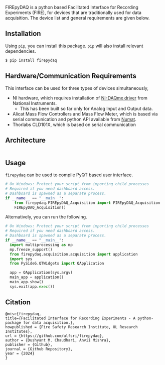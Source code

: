 FIREpyDAQ is a python based Facilitated Interface for Recording Experiments (FIRE), for devices that are traditionally used for data acquisition. The device list and general requirements are given below.

## Installation

Using `pip`, you can install this package. `pip` will also install relevant dependencies.

```bash
$ pip install firepydaq
```
## Hardware/Communication Requirements

This interface can be used for three types of devices simultaneously,

- NI hardware, which requires installation of <a href="https://www.ni.com/en/support/downloads/drivers/download.ni-daq-mx.html#532710" target="_blank">NI-DAQmx driver</a> from National Instruments.
  - This has been built so far only for Analog Input and Output data.
- Alicat Mass Flow Controllers and Mass Flow Meter, which is based via serial communication and python API available from <a href="https://github.com/numat/alicat" target="_blank">Numat</a>.
- Thorlabs CLD101X, which is based on serial communication


## Architecture

```{image} assets/FIREpyDAQArchitecture.svg
```
## Usage

`firepydaq` can be used to compile PyQT based user interface.

```python
# On Windows: Protect your script from importing child processes
# Required if you need dashboard access.
# Dashboard is spawned as a separate process. 
if __name__ == "__main__":
    from firepydaq.FIREpyDAQ_Acquisition import FIREpyDAQ_Acquisition
    FIREpyDAQ_Acquisition()

```

Alternatively, you can run the following.
 
```python
# On Windows: Protect your script from importing child processes 
# Required if you need dashboard access.
# Dashboard is spawned as a separate process. 
if __name__ == "__main__":
  import multiprocessing as mp
  mp.freeze_support()
  from firepydaq.acquisition.acquisition import application
  import sys
  from PySide6.QTWidgets import QApplication

  app = QApplication(sys.argv)
  main_app = application()
  main_app.show()
  sys.exit(app.exec())
```

## Citation

```
@misc{firepydaq,
title={Facilitated Interface for Recording Experiments - A python-package for data acquisition.},
howpublished = {Fire Safety Research Institute, UL Research Institutes},
url = {https://github.com/ulfsri/firepydaq},
author = {Dushyant M. Chaudhari, Anvii Mishra},
publisher = {Github},
journal = {Github Repository},
year = {2024}
}
```
